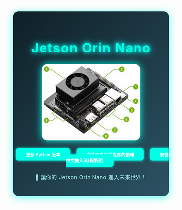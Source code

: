 <!-- 未來科技感主題設計 -->
<div align="center" style="background: linear-gradient(135deg, #0f2027 0%, #2c5364 100%); padding: 32px 0; border-radius: 18px; box-shadow: 0 4px 24px #00ffe7aa;">
  
  <h1 style="font-size: 3em; letter-spacing: 2px; color: #00ffe7; text-shadow: 0 0 12px #00ffe7, 0 0 24px #0ff;">Jetson Orin Nano</h1>
  
  <img src="./imager/Jetson-Orin-Nano.jpg" alt="Jetson Orin Nano" style="width: 320px; border-radius: 18px; box-shadow: 0 0 24px #00ffe7;">
  
  <div style="margin-top: 32px;">
    <a href="./src/upda-python/README.md" style="color: #fff; background: #00ffe7; padding: 12px 32px; border-radius: 8px; margin: 8px; text-decoration: none; font-weight: bold; box-shadow: 0 0 8px #00ffe7;">更新 Python 版本</a>
    <a href="./src/download-code-rely/README.md" style="color: #fff; background: #00ffe7; padding: 12px 32px; border-radius: 8px; margin: 8px; text-decoration: none; font-weight: bold; box-shadow: 0 0 8px #00ffe7;">安裝未來工程程序的依賴</a>
    <a href="./src/install-fcitx/README.md" style="color: #fff; background: #00ffe7; padding: 12px 32px; border-radius: 8px; margin: 8px; text-decoration: none; font-weight: bold; box-shadow: 0 0 8px #00ffe7;">安裝中文輸入法(新酷音)</a>
  </div>
  
  <p style="color: #b2fefa; margin-top: 32px; font-size: 1.2em; letter-spacing: 1px;">
    🚀 讓你的 Jetson Orin Nano 進入未來世界！
  </p>
</div>